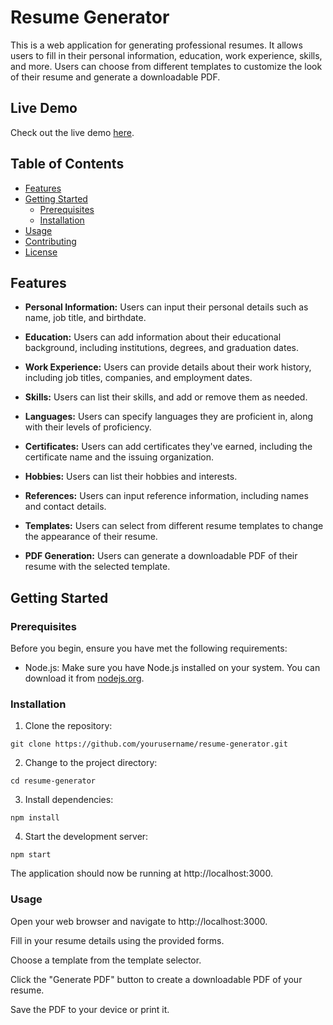 # Resume Generator

This is a web application for generating professional resumes. It allows users to fill in their personal information, education, work experience, skills, and more. Users can choose from different templates to customize the look of their resume and generate a downloadable PDF.

## Live Demo

Check out the live demo [here](https://cv-generator-sigma.vercel.app/).

## Table of Contents

- [Features](#features)
- [Getting Started](#getting-started)
  - [Prerequisites](#prerequisites)
  - [Installation](#installation)
- [Usage](#usage)
- [Contributing](#contributing)
- [License](#license)

## Features

- **Personal Information:** Users can input their personal details such as name, job title, and birthdate.

- **Education:** Users can add information about their educational background, including institutions, degrees, and graduation dates.

- **Work Experience:** Users can provide details about their work history, including job titles, companies, and employment dates.

- **Skills:** Users can list their skills, and add or remove them as needed.

- **Languages:** Users can specify languages they are proficient in, along with their levels of proficiency.

- **Certificates:** Users can add certificates they've earned, including the certificate name and the issuing organization.

- **Hobbies:** Users can list their hobbies and interests.

- **References:** Users can input reference information, including names and contact details.

- **Templates:** Users can select from different resume templates to change the appearance of their resume.

- **PDF Generation:** Users can generate a downloadable PDF of their resume with the selected template.

## Getting Started

### Prerequisites

Before you begin, ensure you have met the following requirements:

- Node.js: Make sure you have Node.js installed on your system. You can download it from [nodejs.org](https://nodejs.org/).

### Installation

1. Clone the repository:

```shell
git clone https://github.com/yourusername/resume-generator.git
```

2. Change to the project directory:

```shell
cd resume-generator
```

3. Install dependencies:

```shell
npm install
```

4. Start the development server:

```shell
npm start
```

The application should now be running at http://localhost:3000.

### Usage

Open your web browser and navigate to http://localhost:3000.

Fill in your resume details using the provided forms.

Choose a template from the template selector.

Click the "Generate PDF" button to create a downloadable PDF of your resume.

Save the PDF to your device or print it.